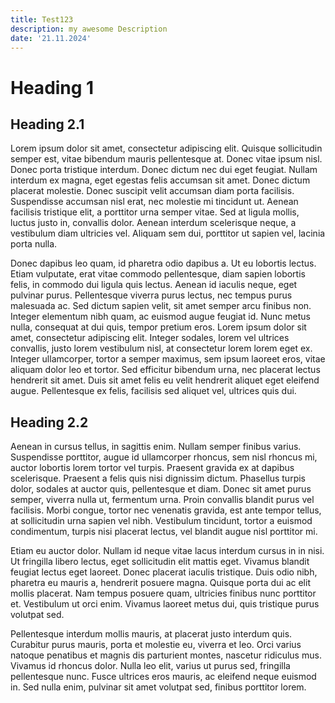 ```yaml
---
title: Test123
description: my awesome Description
date: '21.11.2024'
---
```


# Heading 1

## Heading 2.1
Lorem ipsum dolor sit amet, consectetur adipiscing elit. Quisque sollicitudin semper est, vitae bibendum mauris pellentesque at. Donec vitae ipsum nisl. Donec porta tristique interdum. Donec dictum nec dui eget feugiat. Nullam interdum ex magna, eget egestas felis accumsan sit amet. Donec dictum placerat molestie. Donec suscipit velit accumsan diam porta facilisis. Suspendisse accumsan nisl erat, nec molestie mi tincidunt ut. Aenean facilisis tristique elit, a porttitor urna semper vitae. Sed at ligula mollis, luctus justo in, convallis dolor. Aenean interdum scelerisque neque, a vestibulum diam ultricies vel. Aliquam sem dui, porttitor ut sapien vel, lacinia porta nulla.

Donec dapibus leo quam, id pharetra odio dapibus a. Ut eu lobortis lectus. Etiam vulputate, erat vitae commodo pellentesque, diam sapien lobortis felis, in commodo dui ligula quis lectus. Aenean id iaculis neque, eget pulvinar purus. Pellentesque viverra purus lectus, nec tempus purus malesuada ac. Sed dictum sapien velit, sit amet semper arcu finibus non. Integer elementum nibh quam, ac euismod augue feugiat id. Nunc metus nulla, consequat at dui quis, tempor pretium eros. Lorem ipsum dolor sit amet, consectetur adipiscing elit. Integer sodales, lorem vel ultrices convallis, justo lorem vestibulum nisl, at consectetur lorem lorem eget ex. Integer ullamcorper, tortor a semper maximus, sem ipsum laoreet eros, vitae aliquam dolor leo et tortor. Sed efficitur bibendum urna, nec placerat lectus hendrerit sit amet. Duis sit amet felis eu velit hendrerit aliquet eget eleifend augue. Pellentesque ex felis, facilisis sed aliquet vel, ultrices quis dui.

## Heading 2.2
Aenean in cursus tellus, in sagittis enim. Nullam semper finibus varius. Suspendisse porttitor, augue id ullamcorper rhoncus, sem nisl rhoncus mi, auctor lobortis lorem tortor vel turpis. Praesent gravida ex at dapibus scelerisque. Praesent a felis quis nisi dignissim dictum. Phasellus turpis dolor, sodales at auctor quis, pellentesque et diam. Donec sit amet purus semper, viverra nulla ut, fermentum urna. Proin convallis blandit purus vel facilisis. Morbi congue, tortor nec venenatis gravida, est ante tempor tellus, at sollicitudin urna sapien vel nibh. Vestibulum tincidunt, tortor a euismod condimentum, turpis nisi placerat lectus, vel blandit augue nisl porttitor mi.

Etiam eu auctor dolor. Nullam id neque vitae lacus interdum cursus in in nisi. Ut fringilla libero lectus, eget sollicitudin elit mattis eget. Vivamus blandit feugiat lectus eget laoreet. Donec placerat iaculis tristique. Duis odio nibh, pharetra eu mauris a, hendrerit posuere magna. Quisque porta dui ac elit mollis placerat. Nam tempus posuere quam, ultricies finibus nunc porttitor et. Vestibulum ut orci enim. Vivamus laoreet metus dui, quis tristique purus volutpat sed.

Pellentesque interdum mollis mauris, at placerat justo interdum quis. Curabitur purus mauris, porta et molestie eu, viverra et leo. Orci varius natoque penatibus et magnis dis parturient montes, nascetur ridiculus mus. Vivamus id rhoncus dolor. Nulla leo elit, varius ut purus sed, fringilla pellentesque nunc. Fusce ultrices eros mauris, ac eleifend neque euismod in. Sed nulla enim, pulvinar sit amet volutpat sed, finibus porttitor lorem.          